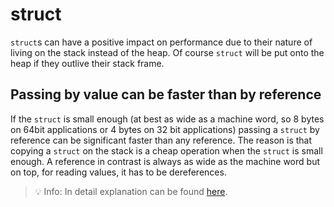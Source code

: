 # struct
`struct`s can have a positive impact on performance due to their nature of living on the stack instead of the heap.
Of course `struct` will be put onto the heap if they outlive their stack frame.

## Passing by value can be faster than by reference
If the `struct` is small enough (at best as wide as a machine word, so 8 bytes on 64bit applications or 4 bytes on 32 bit applications) passing a `struct` by reference can be significant faster than any reference.
The reason is that copying a `struct` on the stack is a cheap operation when the `struct` is small enough. A reference in contrast is always as wide as the machine word but on top, for reading values, it has to be dereferences.  

> 💡 Info: In detail explanation can be found [here](https://steven-giesel.com/blogPost/d205e99c-e784-49be-a2e6-7f9c44ab890f).